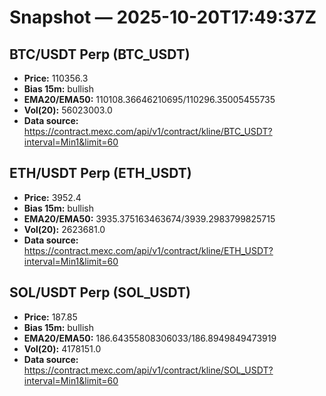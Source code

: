 # Snapshot — 2025-10-20T17:49:37Z

## BTC/USDT Perp (BTC_USDT)
- **Price:** 110356.3
- **Bias 15m:** bullish
- **EMA20/EMA50:** 110108.36646210695/110296.35005455735
- **Vol(20):** 56023003.0
- **Data source:** https://contract.mexc.com/api/v1/contract/kline/BTC_USDT?interval=Min1&limit=60

## ETH/USDT Perp (ETH_USDT)
- **Price:** 3952.4
- **Bias 15m:** bullish
- **EMA20/EMA50:** 3935.375163463674/3939.2983799825715
- **Vol(20):** 2623681.0
- **Data source:** https://contract.mexc.com/api/v1/contract/kline/ETH_USDT?interval=Min1&limit=60

## SOL/USDT Perp (SOL_USDT)
- **Price:** 187.85
- **Bias 15m:** bullish
- **EMA20/EMA50:** 186.64355808306033/186.8949849473919
- **Vol(20):** 4178151.0
- **Data source:** https://contract.mexc.com/api/v1/contract/kline/SOL_USDT?interval=Min1&limit=60
